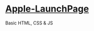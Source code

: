 # [Apple-LaunchPage]([https://resilient-fudge-aea4c1.netlify.app](https://landing-page-apple.netlify.app/))
Basic HTML, CSS &amp; JS
